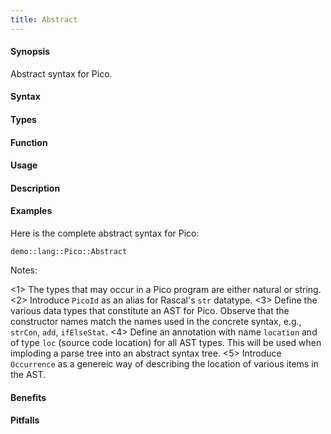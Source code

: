 ```yaml
---
title: Abstract
---
```


#### Synopsis

Abstract syntax for Pico.

#### Syntax

#### Types

#### Function
       
#### Usage

#### Description

#### Examples

Here is the complete abstract syntax for Pico:

```rascal-include
demo::lang::Pico::Abstract
```

                
Notes:

<1> The types that may occur in a Pico program are either natural or string.
<2> Introduce `PicoId` as an alias for Rascal's `str` datatype.
<3> Define the various data types that constitute an AST for Pico. Observe that the constructor names match the names used in the concrete syntax, e.g., `strCon`, `add`, `ifElseStat`.
<4> Define an annotation with name `location` and of type `loc` (source code location) for all AST types. This will be used when imploding
    a parse tree into an abstract syntax tree.
<5> Introduce `Occurrence` as a genereic way of describing the location of various items in the AST.

#### Benefits

#### Pitfalls

